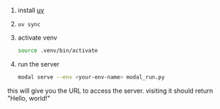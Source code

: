 1. install [uv](https://docs.astral.sh/uv/getting-started/installation/)

2. `uv sync`

3. activate venv

   ```bash
   source .venv/bin/activate
   ```

4. run the server
   ```bash
   modal serve --env <your-env-name> modal_run.py
   ```

this will give you the URL to access the server. visiting it should return "Hello, world!"
